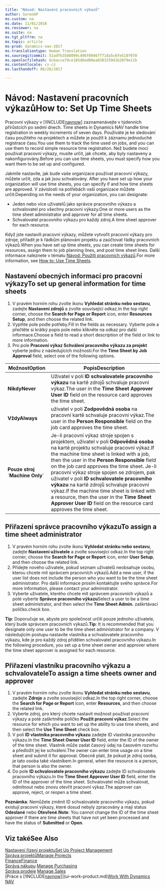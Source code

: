 ```yaml
---
title: "Návod: Nastavení pracovních výkazů"
author: SorenGP
ms.custom: na
ms.date: 11/01/2016
ms.reviewer: na
ms.suite: na
ms.tgt_pltfrm: na
ms.topic: article
ms-prod: dynamics-nav-2017
ms.translationtype: Human Translation
ms.sourcegitcommit: 51adfb3588099c496f0946ff71da5c6fe518f070
ms.openlocfilehash: 6cbacce79ce185d6ed00ea8383259d1b28f9e11b
ms.contentlocale: cs-cz
ms.lasthandoff: 06/26/2017

---
```


# <a name="how-to-set-up-time-sheets"></a><span data-ttu-id="0fba5-102">Návod: Nastavení pracovních výkazů</span><span class="sxs-lookup"><span data-stu-id="0fba5-102">How to: Set Up Time Sheets</span></span>
<span data-ttu-id="0fba5-103">Pracovní výkazy v [!INCLUDE[navnow](includes/navnow_md.md)] zaznamenávejte v týdenních přírůstcích po sedmi dnech. </span><span class="sxs-lookup"><span data-stu-id="0fba5-103">Time sheets in Dynamics NAV handle time registration in weekly increments of seven days.</span></span> <span data-ttu-id="0fba5-104">Používáte je ke sledování času použitého na projektech a můžete je použít k záznamu jednoduché registrace času.</span><span class="sxs-lookup"><span data-stu-id="0fba5-104">You use them to track the time used on jobs, and you can use them to record simple resource time registration.</span></span> <span data-ttu-id="0fba5-105">Než budete moci používat pracovní výkazy, musíte určit, jak chcete, aby byly nastaveny a nakonfigurovány.</span><span class="sxs-lookup"><span data-stu-id="0fba5-105">Before you can use time sheets, you must specify how you want them to be set up and configured.</span></span>

<span data-ttu-id="0fba5-106">Jakmile nastavíte, jak bude vaše organizace používat pracovní výkazy, můžete určit, zda a jak jsou schvalovány. </span><span class="sxs-lookup"><span data-stu-id="0fba5-106">After you have set up how your organization will use time sheets, you can specify if and how time sheets are approved.</span></span> <span data-ttu-id="0fba5-107">V závislosti na potřebách vaší organizace můžete určit:</span><span class="sxs-lookup"><span data-stu-id="0fba5-107">Depending on the needs of your organization, you can designate:</span></span>

- <span data-ttu-id="0fba5-108">Jeden nebo více uživatelů jako správce pracovního výkazu a schvalovatel pro všechny pracovní výkazy.</span><span class="sxs-lookup"><span data-stu-id="0fba5-108">One or more users as the time sheet administrator and approver for all time sheets.</span></span>
- <span data-ttu-id="0fba5-109">Schvalovatel pracovního výkazu pro každý zdroj.</span><span class="sxs-lookup"><span data-stu-id="0fba5-109">A time sheet approver for each resource.</span></span>

<span data-ttu-id="0fba5-110">Když jste nastavili pracovní výkazy, můžete vytvořit pracovní výkazy pro zdroje, přiřadit je k řádkům plánování projektu a zaúčtovat řádky pracovních výkazů.</span><span class="sxs-lookup"><span data-stu-id="0fba5-110">When you have set up time sheets, you can create time sheets for resources, assign them to job planning lines, and post time sheet lines.</span></span> <span data-ttu-id="0fba5-111">Další informace naleznete v tématu [Návod: Použití pracovních výkazů](projects-how-use-time-sheets.md).</span><span class="sxs-lookup"><span data-stu-id="0fba5-111">For more information, see [How to: Use Time Sheets](projects-how-use-time-sheets.md).</span></span>

## <a name="to-set-up-general-information-for-time-sheets"></a><span data-ttu-id="0fba5-112">Nastavení obecných informací pro pracovní výkazy</span><span class="sxs-lookup"><span data-stu-id="0fba5-112">To set up general information for time sheets</span></span>  

1. <span data-ttu-id="0fba5-113">V pravém horním rohu zvolte ikonu **Vyhledat stránku nebo sestavu**, zadejte **Nastavení zdrojů** a zvolte související odkaz.</span><span class="sxs-lookup"><span data-stu-id="0fba5-113">In the top right corner, choose the **Search for Page or Report** icon, enter **Resources Setup**, and then choose the related link.</span></span>  
2. <span data-ttu-id="0fba5-114">Vyplňte pole podle potřeby.</span><span class="sxs-lookup"><span data-stu-id="0fba5-114">Fill in the fields as necessary.</span></span> <span data-ttu-id="0fba5-115">Vyberte pole a přečtěte si krátký popis pole nebo klikněte na odkaz pro další informace.</span><span class="sxs-lookup"><span data-stu-id="0fba5-115">Choose a field to read a short description of the field or link to more information.</span></span>
3. <span data-ttu-id="0fba5-116">Pro pole **Pracovní výkaz Schválení pracovního výkazu za projekt** vyberte jednu z následujících možností.</span><span class="sxs-lookup"><span data-stu-id="0fba5-116">For the **Time Sheet by Job Approval** field, select one of the following options.</span></span>

|<span data-ttu-id="0fba5-117">Možnost</span><span class="sxs-lookup"><span data-stu-id="0fba5-117">Option</span></span> |<span data-ttu-id="0fba5-118">Popis</span><span class="sxs-lookup"><span data-stu-id="0fba5-118">Description</span></span>|
|---|---|
|<span data-ttu-id="0fba5-119">**Nikdy**</span><span class="sxs-lookup"><span data-stu-id="0fba5-119">**Never**</span></span>|<span data-ttu-id="0fba5-120">Uživatel v poli **ID schvalovatele pracovního výkazu** na kartě zdrojů schvaluje pracovní výkaz.</span><span class="sxs-lookup"><span data-stu-id="0fba5-120">The user in the **Time Sheet Approver User ID** field on the resource card approves the time sheet.</span></span>|
|<span data-ttu-id="0fba5-121">**Vždy**</span><span class="sxs-lookup"><span data-stu-id="0fba5-121">**Always**</span></span>|<span data-ttu-id="0fba5-122">uživatel v poli **Zodpovědná osoba** na pracovní kartě schvaluje pracovní výkaz.</span><span class="sxs-lookup"><span data-stu-id="0fba5-122">The user in the **Person Responsible** field on the job card approves the time sheet.</span></span>|
|<span data-ttu-id="0fba5-123">**Pouze stroj** ´</span><span class="sxs-lookup"><span data-stu-id="0fba5-123">**Machine Only**´</span></span>|<span data-ttu-id="0fba5-124">Je-li pracovní výkaz stroje spojen s projektem, uživatel v poli **Odpovědná osoba** na kartě projektu schvaluje pracovní výkaz.</span><span class="sxs-lookup"><span data-stu-id="0fba5-124">If the machine time sheet is linked with a job, then the user in the **Person Responsible** field on the job card approves the time sheet.</span></span> <span data-ttu-id="0fba5-125">Je-li pracovní výkaz stroje spojen se zdrojem, pak uživatel v poli **ID schvalovatele pracovního výkazu** na kartě zdrojů schvaluje pracovní výkaz.</span><span class="sxs-lookup"><span data-stu-id="0fba5-125">If the machine time sheet is linked with a resource, then the user in the **Time Sheet Approver User ID** field on the resource card approves the time sheet.</span></span>

## <a name="to-assign-a-time-sheet-administrator"></a><span data-ttu-id="0fba5-126">Přiřazení správce pracovního výkazu</span><span class="sxs-lookup"><span data-stu-id="0fba5-126">To assign a time sheet administrator</span></span>  

1. <span data-ttu-id="0fba5-127">V pravém horním rohu zvolte ikonu **Vyhledat stránku nebo sestavu**, zadejte **Nastavení uživatele** a zvolte související odkaz.</span><span class="sxs-lookup"><span data-stu-id="0fba5-127">In the top right corner, choose the **Search for Page or Report** icon, enter **User Setup**, and then choose the related link.</span></span>  
2.  <span data-ttu-id="0fba5-128">Přidejte nového uživatele, pokud seznam uživatelů neobsahuje osobu, kterou chcete mít správcem pracovních výkazů.</span><span class="sxs-lookup"><span data-stu-id="0fba5-128">Add a new user, if the user list does not include the person who you want to be the time sheet administrator.</span></span> <span data-ttu-id="0fba5-129">Pro další informace prosím kontaktujte svého správce.</span><span class="sxs-lookup"><span data-stu-id="0fba5-129">For more information, please contact your administrator.</span></span>  
3. <span data-ttu-id="0fba5-130">Vyberte uživatele, kterého chcete mít správcem pracovních výkazů a poté vyberte **Správce pracovního výkazu**</span><span class="sxs-lookup"><span data-stu-id="0fba5-130">Select a user to be a time sheet administrator, and then select the **Time Sheet Admin.**</span></span> <span data-ttu-id="0fba5-131">zaškrtávací políčko.</span><span class="sxs-lookup"><span data-stu-id="0fba5-131">check box.</span></span>  

<span data-ttu-id="0fba5-132">**Tip**: Doporučuje se, abyste pro společnost určili pouze jednoho uživatele, který bude správcem pracovních výkazů.</span><span class="sxs-lookup"><span data-stu-id="0fba5-132">**Tip**: It is recommended that you designate only one user to be the time sheet administrator for a company.</span></span> <span data-ttu-id="0fba5-133">V následujícím postupu nastavíte vlastníka a schvalovatele pracovního výkazu, kde je pro každý zdroj přidělen schvalovatel pracovního výkazu.</span><span class="sxs-lookup"><span data-stu-id="0fba5-133">In the following procedure, you set up a time sheet owner and approver where the time sheet approver is assigned for each resource.</span></span>  

## <a name="to-assign-a-time-sheets-owner-and-approver"></a><span data-ttu-id="0fba5-134">Přiřazení vlastníku pracovního výkazu a schvalovatele</span><span class="sxs-lookup"><span data-stu-id="0fba5-134">To assign a time sheets owner and approver</span></span>  

1. <span data-ttu-id="0fba5-135">V pravém horním rohu zvolte ikonu **Vyhledat stránku nebo sestavu**, zadejte **Zdroje** a zvolte související odkaz.</span><span class="sxs-lookup"><span data-stu-id="0fba5-135">In the top right corner, choose the **Search for Page or Report** icon, enter **Resources**, and then choose the related link.</span></span>
2. <span data-ttu-id="0fba5-136">Vyberte zdroj, pro který chcete nastavit možnost používat pracovní výkazy a poté zaškrtněte políčko **Použít pracovní výkaz**.</span><span class="sxs-lookup"><span data-stu-id="0fba5-136">Select the resource for which you want to set up the ability to use time sheets, and then select the **Use Time Sheet** check box.</span></span>  
3. <span data-ttu-id="0fba5-137">V poli **ID vlastníka pracovního výkazu** zadejte ID vlastníka pracovního výkazu.</span><span class="sxs-lookup"><span data-stu-id="0fba5-137">In the **Time Sheet Owner User ID** field, enter the ID of the owner of the time sheet.</span></span> <span data-ttu-id="0fba5-138">Vlastník může zadat časový údaj na časovém rozvrhu a předložit jej ke schválení.</span><span class="sxs-lookup"><span data-stu-id="0fba5-138">The owner can enter time usage on a time sheet and submit it for approval.</span></span> <span data-ttu-id="0fba5-139">Obecně platí, že pokud je zdroj osoba, je tato osoba také vlastníkem.</span><span class="sxs-lookup"><span data-stu-id="0fba5-139">In general, when the resource is a person, that person is also the owner.</span></span>  
4. <span data-ttu-id="0fba5-140">Do pole **ID schvalovatele pracovního výkazu** zadejte ID schvalovatele pracovního výkazu.</span><span class="sxs-lookup"><span data-stu-id="0fba5-140">In the **Time Sheet Approver User ID** field, enter the ID of the approver of the time sheet.</span></span> <span data-ttu-id="0fba5-141">Schvalovatel může schvalovat, odmítnout nebo znovu otevřít pracovní výkaz.</span><span class="sxs-lookup"><span data-stu-id="0fba5-141">The approver can approve, reject, or reopen a time sheet.</span></span>  

<span data-ttu-id="0fba5-142">**Poznámka**: Nemůžete změnit ID schvalovatele pracovního výkazu, pokud existují pracovní výkazy, které dosud nebyly zpracovány a mají status **Odeslané** nebo **Otevřené**.</span><span class="sxs-lookup"><span data-stu-id="0fba5-142">**Note**: You cannot change the ID of the time sheet approver if there are time sheets that have not yet been processed and have the status of **Submitted** or **Open**.</span></span>

## <a name="see-also"></a><span data-ttu-id="0fba5-143">Viz také</span><span class="sxs-lookup"><span data-stu-id="0fba5-143">See Also</span></span>
[<span data-ttu-id="0fba5-144">Nastavení řízení projektu</span><span class="sxs-lookup"><span data-stu-id="0fba5-144">Set Up Project Management</span></span>](projects-setup-projects.md)  
[<span data-ttu-id="0fba5-145">Správa projektů</span><span class="sxs-lookup"><span data-stu-id="0fba5-145">Manage Projects</span></span>](projects-manage-projects.md)  
[<span data-ttu-id="0fba5-146">Finance</span><span class="sxs-lookup"><span data-stu-id="0fba5-146">Finance</span></span>](finance-setup.md)  
<span data-ttu-id="0fba5-147">[Správa nákupu](purchasing-manage-purchasing.md)       </span><span class="sxs-lookup"><span data-stu-id="0fba5-147">[Manage Purchasing](purchasing-manage-purchasing.md)       </span></span>  
<span data-ttu-id="0fba5-148">[Správa prodeje](sales-manage-sales.md)    </span><span class="sxs-lookup"><span data-stu-id="0fba5-148">[Manage Sales](sales-manage-sales.md)    </span></span>  
<span data-ttu-id="0fba5-149">[Práce s [!INCLUDE[navnow](includes/navnow_md.md)]](ui-work-product.md)</span><span class="sxs-lookup"><span data-stu-id="0fba5-149">[Work With Dynamics NAV](ui-work-product.md)</span></span>  

